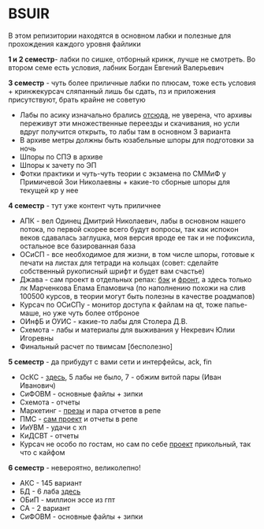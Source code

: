 # BSUIR 

В этом репизитории находятся в основном лабки и полезные для прохождения каждого уровня файлики

**1 и 2 семестр**- лабки по сишке, отборный кринж, лучше не смотреть.
Во втором семе есть условия, лабник Богдан Евгений Валерьевич

**3 семестр** - чуть более приличные лабки по плюсам, тоже есть условия + кринжекурсач сляпанный лишь бы сдать, пз и приложения присутствуют, брать крайне не советую

- Лабы по асику изначально брались [отсюда](https://github.com/Grigoriy0/asm-labs/blob/master/README.md), не уверена, что архивы переживут эти множественные переезды и скачивания, но усли вдруг получится открыть, то лабы там в основном 3 варианта
- В архиве метры должны быть юзабельные шпоры для подготовки за ночь
- Шпоры по СПЭ в архиве
- Шпоры к зачету по ЭП
- Фотки практики и чуть-чуть теории с экзамена по СММиФ у Примичевой Зои Николаевны + какие-то сборные шпоры для текущей кр у нее

**4 семестр** - тут уже контент чуть приличнее

- АПК - вел Одинец Дмитрий Николаевич, лабы в основном нашего потока, по первой скорее всего будут вопросы, так как испокон веков сдавалась заглушка, моя версия вроде ее так и не пофиксила, остальное все базированная база
- ОСиСП - все необходимое для жизни, в том числе шпоры, готовые к печати на листах для тетради на кольцах (совет: сделайте собственный рукописный шрифт и будет вам счастье)
- Джава - сам проект в отдельных репах: [бэк](https://github.com/nankokit/secretsanta) и [фронт](https://github.com/nankokit/front-secret-santa), а здесь только лк Марченкова Епама Епамовича (по наполнению похожи на слив 100500 курсов, в теории могут быть полезны в качестве роадмапов)
- Курсач по ОСиСПу - монитор доступа к файлам на qt, тоже папье-маше, но уже чуть более отброное
- ОИнфБ и ОУИС - какие-то лабы для Столера Д.В.
- Схемота - лабы и материалы для выживания у Некревич Юлии Игоревны
- Финальный расчет по твимсам [бесполезно]

**5 семестр** - да прибудут с вами сети и интерфейсы, ack, fin
- ОсКС - [здесь](https://github.com/nankokit/OsKS), 5 лабы не было, 7 - обжим витой пары (Иван Иванович)
- СиФОВМ - основные файлы + зипки 
- Схемота - отчеты
- Маркетинг - [презы](https://www.canva.com/design/DAGXk9HcBFg/l-lHsiQtM9bhxft-1hAcFQ/view?utm_content=DAGXk9HcBFg&utm_campaign=designshare&utm_medium=link2&utm_source=uniquelinks&utlId=hbf0b4a161f) и пара отчетов в репе
- ПМС - [сам проект](https://github.com/nankokit/tamagotchi_app) и отчеты в репе
- ИиУВМ - удачи с хп
- КиДСВТ - отчеты
- Курсач не особо по гостам, но сам по себе [проект](https://github.com/nankokit/SmartGrow) прикольный, так что с кайфом

**6 семестр** - невероятно, великолепно!
- АКС - 145 вариант
- БД - 6 лаба [здесь](https://github.com/nankokit/RepBase)
- ОБиП - миллион эссе из гпт
- СА - 2 вариант
- СиФОВМ - основные файлы + зипки 
